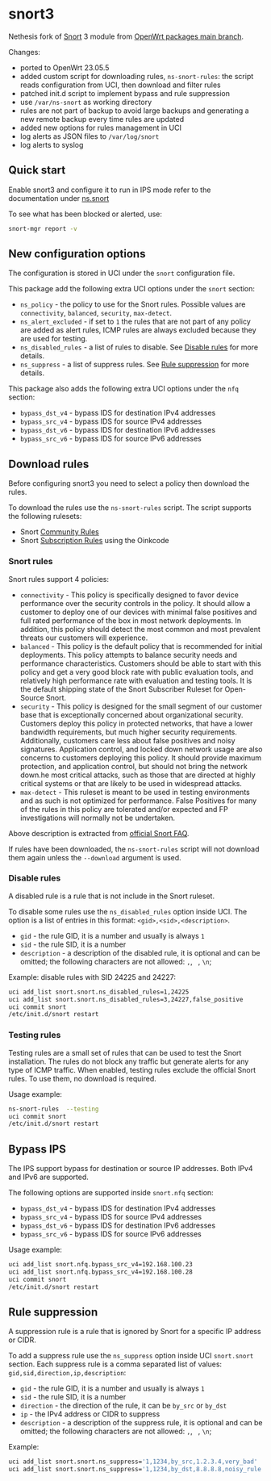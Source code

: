 # snort3

Nethesis fork of [Snort](https://www.snort.org/) 3 module from [OpenWrt packages main branch](https://github.com/openwrt/packages/tree/master/net/snort3).

Changes:

- ported to OpenWrt 23.05.5
- added custom script for downloading rules, `ns-snort-rules`: the script reads configuration from UCI, then download and filter rules
- patched init.d script to implement bypass and rule suppression
- use `/var/ns-snort` as working directory
- rules are not part of backup to avoid large backups and generating a new remote backup every time rules are updated
- added new options for rules management in UCI
- log alerts as JSON files to `/var/log/snort`
- log alerts to syslog

## Quick start

Enable snort3 and configure it to run in IPS mode refer to the documentation under [ns.snort](../ns-api/README.md)

To see what has been blocked or alerted, use:
```bash
snort-mgr report -v
```

## New configuration options

The configuration is stored in UCI under the `snort` configuration file.

This package add the following extra UCI options under the `snort` section:

- `ns_policy` - the policy to use for the Snort rules. Possible values are `connectivity`, `balanced`, `security`, `max-detect`.
- `ns_alert_excluded` - if set to `1` the rules that are not part of any policy are added as alert rules, ICMP rules are always excluded because they are used for testing.
- `ns_disabled_rules` - a list of rules to disable. See [Disable rules](#disable-rules) for more details.
- `ns_suppress` - a list of suppress rules. See [Rule suppression](#rule-suppression) for more details.

This package also adds the following extra UCI options under the `nfq` section:

- `bypass_dst_v4` - bypass IDS for destination IPv4 addresses
- `bypass_src_v4` - bypass IDS for source IPv4 addresses
- `bypass_dst_v6` - bypass IDS for destination IPv6 addresses
- `bypass_src_v6` - bypass IDS for source IPv6 addresses

## Download rules

Before configuring snort3 you need to select a policy then download the rules.

To download the rules use the `ns-snort-rules` script.
The script supports the following rulesets:
- Snort [Community Rules](https://www.snort.org/downloads/#rule-downloads)
- Snort [Subscription Rules](https://www.snort.org/products#rule_subscriptions) using the Oinkcode

### Snort rules

Snort rules support 4 policies:
- `connectivity` - This policy is specifically designed to favor device performance over the security controls in the policy. It should allow a customer to deploy one of our devices with minimal false positives and full rated performance of the box in most network deployments. In addition, this policy should detect the most common and most prevalent threats our customers will experience.
- `balanced` - This policy is the default policy that is recommended for initial deployments. This policy attempts to balance security needs and performance characteristics. Customers should be able to start with this policy and get a very good block rate with public evaluation tools, and relatively high performance rate with evaluation and testing tools. It is the default shipping state of the Snort Subscriber Ruleset for Open-Source Snort.
- `security` - This policy is designed for the small segment of our customer base that is exceptionally concerned about organizational security. Customers deploy this policy in protected networks, that have a lower bandwidth requirements, but much higher security requirements. Additionally, customers care less about false positives and noisy signatures. Application control, and locked down network usage are also concerns to customers deploying this policy. It should provide maximum protection, and application control, but should not bring the network down.he most critical attacks, such as those that are directed at highly critical systems or that are likely to be used in widespread attacks.
- `max-detect` - This ruleset is meant to be used in testing environments and as such is not optimized for performance. False Positives for many of the rules in this policy are tolerated and/or expected and FP investigations will normally not be undertaken.

Above description is extracted from [official Snort FAQ](https://www.snort.org/faq/why-are-rules-commented-out-by-default).

If rules have been downloaded, the `ns-snort-rules` script will not download them again unless the `--download` argument is used.

### Disable rules

A disabled rule is a rule that is not include in the Snort ruleset.

To disable some rules use the `ns_disabled_rules` option inside UCI.
The option is a list of entries in this format: `<gid>,<sid>,<description>`.

- `gid` - the rule GID, it is a number and usually is always `1`
- `sid` - the rule SID, it is a number
- `description` - a description of the disabled rule, it is optional and can be omitted; the following characters are not allowed: `,`, ` `, `\n`;

Example: disable rules with SID 24225 and 24227:
```bash
uci add_list snort.snort.ns_disabled_rules=1,24225
uci add_list snort.snort.ns_disabled_rules=3,24227,false_positive
uci commit snort
/etc/init.d/snort restart
```

### Testing rules

Testing rules are a small set of rules that can be used to test the Snort installation.
The rules do not block any traffic but generate alerts for any type of ICMP traffic.
When enabled, testing rules exclude the official Snort rules.
To use them, no download is required.

Usage example:
```bash
ns-snort-rules  --testing
uci commit snort
/etc/init.d/snort restart
```

## Bypass IPS

The IPS support bypass for destination or source IP addresses. Both IPv4 and IPv6 are supported.

The following options are supported inside `snort.nfq` section:
- `bypass_dst_v4` - bypass IDS for destination IPv4 addresses
- `bypass_src_v4` - bypass IDS for source IPv4 addresses
- `bypass_dst_v6` - bypass IDS for destination IPv6 addresses
- `bypass_src_v6` - bypass IDS for source IPv6 addresses

Usage example:
```bash
uci add_list snort.nfq.bypass_src_v4=192.168.100.23
uci add_list snort.nfq.bypass_src_v4=192.168.100.28
uci commit snort
/etc/init.d/snort restart
```
## Rule suppression

A suppression rule is a rule that is ignored by Snort for a specific IP address or CIDR.

To add a suppress rule use the `ns_suppress` option inside UCI `snort.snort` section.
Each suppress rule is a comma separated list of values: `gid,sid,direction,ip,description`:

- `gid` - the rule GID, it is a number and usually is always `1`
- `sid` - the rule SID, it is a number
- `direction` - the direction of the rule, it can be `by_src` or `by_dst`
- `ip` - the IPv4 address or CIDR to suppress
- `description` - a description of the suppress rule, it is optional and can be omitted; the following characters are not allowed: `,`, ` `, `\n`;

Example:
```bash
uci add_list snort.snort.ns_suppress='1,1234,by_src,1.2.3.4,very_bad'
uci add_list snort.snort.ns_suppress='1,1234,by_dst,8.8.8.8,noisy_rule'
```
